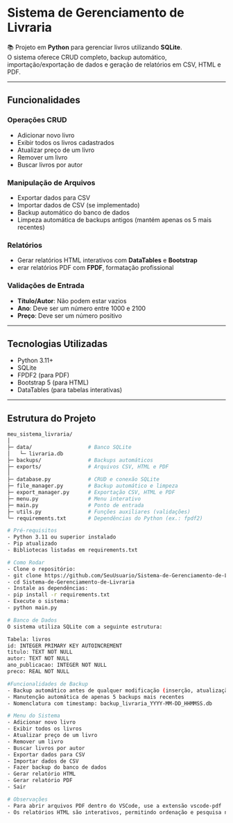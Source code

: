 # Sistema de Gerenciamento de Livraria

📚 Projeto em **Python** para gerenciar livros utilizando **SQLite**.  
O sistema oferece CRUD completo, backup automático, importação/exportação de dados e geração de relatórios em CSV, HTML e PDF.

---

## Funcionalidades

### Operações CRUD
- Adicionar novo livro
- Exibir todos os livros cadastrados
- Atualizar preço de um livro
- Remover um livro
- Buscar livros por autor

### Manipulação de Arquivos
- Exportar dados para CSV
- Importar dados de CSV (se implementado)
- Backup automático do banco de dados
- Limpeza automática de backups antigos (mantém apenas os 5 mais recentes)

### Relatórios
- Gerar relatórios HTML interativos com **DataTables** e **Bootstrap**
- erar relatórios PDF com **FPDF**, formatação profissional

### Validações de Entrada
- **Título/Autor**: Não podem estar vazios  
- **Ano**: Deve ser um número entre 1000 e 2100  
- **Preço**: Deve ser um número positivo  

---

## Tecnologias Utilizadas

- Python 3.11+
- SQLite
- FPDF2 (para PDF)
- Bootstrap 5 (para HTML)
- DataTables (para tabelas interativas)

---

## Estrutura do Projeto
```bash
meu_sistema_livraria/
│
├─ data/                  # Banco SQLite
│   └─ livraria.db
├─ backups/               # Backups automáticos
├─ exports/               # Arquivos CSV, HTML e PDF
│
├─ database.py            # CRUD e conexão SQLite
├─ file_manager.py        # Backup automático e limpeza
├─ export_manager.py      # Exportação CSV, HTML e PDF
├─ menu.py                # Menu interativo
├─ main.py                # Ponto de entrada
├─ utils.py               # Funções auxiliares (validações)
└─ requirements.txt       # Dependências do Python (ex.: fpdf2)

# Pré-requisitos
- Python 3.11 ou superior instalado
- Pip atualizado
- Bibliotecas listadas em requirements.txt

# Como Rodar
- Clone o repositório:
- git clone https://github.com/SeuUsuario/Sistema-de-Gerenciamento-de-Livraria.git
- cd Sistema-de-Gerenciamento-de-Livraria
- Instale as dependências:
- pip install -r requirements.txt
- Execute o sistema:
- python main.py

# Banco de Dados
O sistema utiliza SQLite com a seguinte estrutura:

Tabela: livros
id: INTEGER PRIMARY KEY AUTOINCREMENT
titulo: TEXT NOT NULL
autor: TEXT NOT NULL
ano_publicacao: INTEGER NOT NULL
preco: REAL NOT NULL

#Funcionalidades de Backup
- Backup automático antes de qualquer modificação (inserção, atualização, remoção)
- Manutenção automática de apenas 5 backups mais recentes
- Nomenclatura com timestamp: backup_livraria_YYYY-MM-DD_HHMMSS.db

# Menu do Sistema
- Adicionar novo livro
- Exibir todos os livros
- Atualizar preço de um livro
- Remover um livro
- Buscar livros por autor
- Exportar dados para CSV
- Importar dados de CSV
- Fazer backup do banco de dados
- Gerar relatório HTML
- Gerar relatório PDF
- Sair

# Observações
- Para abrir arquivos PDF dentro do VSCode, use a extensão vscode-pdf
- Os relatórios HTML são interativos, permitindo ordenação e pesquisa nos dados